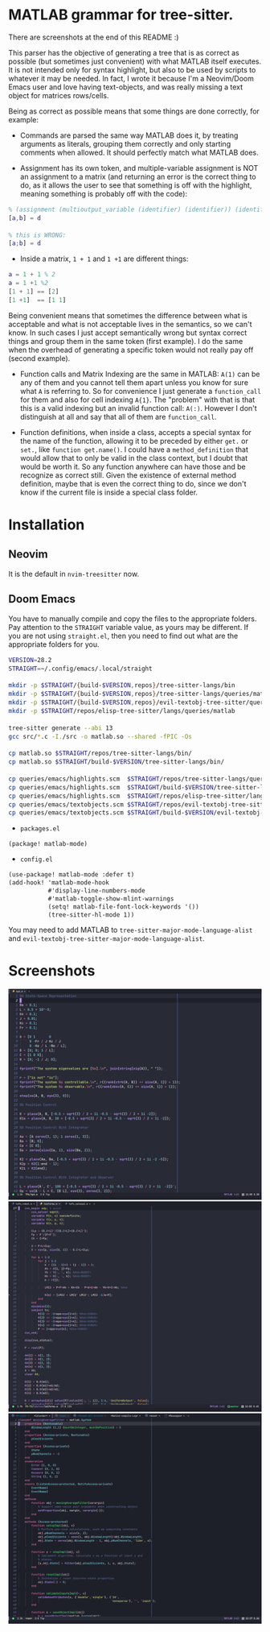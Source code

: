 # MATLAB grammar for tree-sitter.

There are screenshots at the end of this README :)

This parser has the objective of generating a tree that is as correct as
possible (but sometimes just convenient) with what MATLAB itself executes. It
is not intended only for syntax highlight, but also to be used by scripts to
whatever it may be needed. In fact, I wrote it because I'm a Neovim/Doom Emacs
user and love having text-objects, and was really missing a text object for
matrices rows/cells.

Being as correct as possible means that some things are done correctly, for
example:

- Commands are parsed the same way MATLAB does it, by treating arguments as
literals, grouping them correctly and only starting comments when allowed. It
should perfectly match what MATLAB does.

- Assignment has its own token, and multiple-variable assignment is NOT an
assignment to a matrix (and returning an error is the correct thing to do, as
it allows the user to see that something is off with the highlight, meaning
something is probably off with the code):

```matlab
% (assignment (multioutput_variable (identifier) (identifier)) (identifier)) 
[a,b] = d

% this is WRONG:
[a;b] = d
```

- Inside a matrix, `1 + 1` and `1 +1` are different things:

```matlab
a = 1 + 1 % 2
a = 1 +1 %2
[1 + 1] == [2]
[1 +1]  == [1 1]
```

Being convenient means that sometimes the difference between what is acceptable
and what is not acceptable lives in the semantics, so we can't know. In such
cases I just accept semantically wrong but syntax correct things and group them
in the same token (first example). I do the same when the overhead of
generating a specific token would not really pay off (second example).

- Function calls and Matrix Indexing are the same in MATLAB: `A(1)` can be any
of them and you cannot tell them apart unless you know for sure what `A` is
referring to. So for convenience I just generate a `function_call` for them and
also for cell indexing `A{1}`. The "problem" with that is that this is a valid
indexing but an invalid function call: `A(:)`. However I don't distinguish at
all and say that all of them are `function_call`.

- Function definitions, when inside a class, accepts a special syntax for the
name of the function, allowing it to be preceded by either `get.` or `set.`,
like `function get.name()`. I could have a `method_definition` that would allow
that to only be valid in the class context, but I doubt that would be worth it.
So any function anywhere can have those and be recognize as correct still.
Given the existence of external method definition, maybe that is even the
correct thing to do, since we don't know if the current file is inside a
special class folder.

# Installation

## Neovim

It is the default in `nvim-treesitter` now.

## Doom Emacs

You have to manually compile and copy the files to the appropriate folders. Pay
attention to the `STRAIGHT` variable value, as yours may be different. If you
are not using `straight.el`, then you need to find out what are the appropriate
folders for you.

```zsh
VERSION=28.2
STRAIGHT=~/.config/emacs/.local/straight

mkdir -p $STRAIGHT/{build-$VERSION,repos}/tree-sitter-langs/bin
mkdir -p $STRAIGHT/{build-$VERSION,repos}/tree-sitter-langs/queries/matlab
mkdir -p $STRAIGHT/{build-$VERSION,repos}/evil-textobj-tree-sitter/queries/matlab
mkdir -p $STRAIGHT/repos/elisp-tree-sitter/langs/queries/matlab

tree-sitter generate --abi 13
gcc src/*.c -I./src -o matlab.so --shared -fPIC -Os

cp matlab.so $STRAIGHT/repos/tree-sitter-langs/bin/
cp matlab.so $STRAIGHT/build-$VERSION/tree-sitter-langs/bin/

cp queries/emacs/highlights.scm  $STRAIGHT/repos/tree-sitter-langs/queries/matlab/
cp queries/emacs/highlights.scm  $STRAIGHT/build-$VERSION/tree-sitter-langs/queries/matlab/
cp queries/emacs/highlights.scm  $STRAIGHT/repos/elisp-tree-sitter/langs/queries/matlab/
cp queries/emacs/textobjects.scm $STRAIGHT/repos/evil-textobj-tree-sitter/queries/matlab/
cp queries/emacs/textobjects.scm $STRAIGHT/build-$VERSION/evil-textobj-tree-sitter/queries/matlab/
```

- `packages.el`

```elisp
(package! matlab-mode)
```

- `config.el`

```elisp
(use-package! matlab-mode :defer t)
(add-hook! 'matlab-mode-hook
           #'display-line-numbers-mode
           #'matlab-toggle-show-mlint-warnings
           (setq! matlab-file-font-lock-keywords '())
           (tree-sitter-hl-mode 1))
```

You may need to add MATLAB to `tree-sitter-major-mode-language-alist` and
`evil-textobj-tree-sitter-major-mode-language-alist`.

# Screenshots

![First Screenshot](https://raw.githubusercontent.com/acristoffers/tree-sitter-matlab/screenshots/s1.png)
![Second Screenshot](https://raw.githubusercontent.com/acristoffers/tree-sitter-matlab/screenshots/s2.png)
![Third Screenshot](https://raw.githubusercontent.com/acristoffers/tree-sitter-matlab/screenshots/s3.png)
